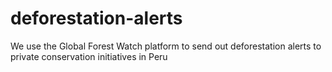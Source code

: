 # deforestation-alerts
We use the Global Forest Watch platform to send out deforestation alerts to private conservation initiatives in Peru
